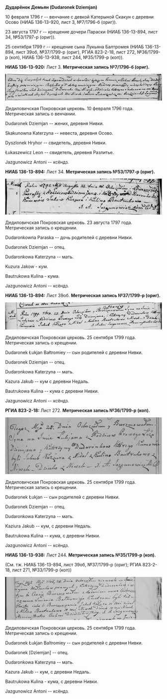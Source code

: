 **Дударёнок Демьян (Dudaronek Dziemjan)**

10 февраля 1796 г -- венчание с девкой Катерыной Скакун с деревни Осово
(НИАБ 136-13-920, лист 3, №7/1796-б (ориг)).

23 августа 1797 г -- крещение дочери Параски (НИАБ 136-13-894, лист 34,
№53/1797-р (ориг)).

25 сентября 1799 г -- крещение сына Лукьяна Балтромея (НИАБ 136-13-894,
лист 39об, №37/1799-р (ориг), РГИА 823-2-18, лист 272, №36/1799-р (коп),
НИАБ 136-13-938, лист 244, №35/1799-р (коп)).

**НИАБ 136-13-920:** Лист 3. **Метрическая запись №7/1796-б (ориг).**

![](./media/502dd5caeb8bda5c62d0dc1c016d68a9cab83920.png)

Дедиловичская Покровская церковь. 10 февраля 1796 года. Метрическая
запись о венчании.

Dudaronek Dziemjan -- жених, деревня Нивки.

Skakunowna Katerzyna -- невеста, деревня Осовo.

Dyszlonek Hryhor -- свидетель, деревня Нивки.

Łukaszewicz Leon -- свидетель, деревня Разлитье.

Jazgunowicz Antoni -- ксёндз.

**НИАБ 136-13-894:** Лист 34. **Метрическая запись №53/1797-р (ориг).**

![](./media/8993f0de2de78d23c2ccdb7c764693cc6795cddd.png)

Дедиловичская Покровская церковь. 23 августа 1797 года. Метрическая
запись о крещении.

Dudaronkowna Paraska -- дочь родителей с деревни Нивки.

Dudaronek Dziemjan -- отец.

Dudaronkowa Katerzyna -- мать.

Kuzura Jakow - кум.

Bautrukowa Kulina - кума.

Jazgunowicz Antoni -- ксёндз.

**НИАБ 136-13-894:** Лист 39об. **Метрическая запись №37/1799-р
(ориг).**

![](./media/0fa471fe40bae051029b03b7a3c2ce791ccd4af0.png)

Дедиловичская Покровская церковь. 25 сентября 1799 года. Метрическая
запись о крещении.

Dudaronek Łukjan Bałtromiey -- сын родителей с деревни Нивки.

Dudaronek Dziemjan -- отец.

Dudaronkowa Katerzyna -- мать.

Kazura Jakub -- кум с деревни Недаль.

Bautrukowa Kulina -- кума с деревни Нивки.

Jazgunowicz Antoni -- ксёндз.

**РГИА 823-2-18:** Лист 272. **Метрическая запись №36/1799-р (коп).**

![](./media/0abb604fe475b07349e3122f54ce7a86f18b5688.png)

Дедиловичская Покровская церковь. 25 сентября 1799 года. Метрическая
запись о крещении.

Dudaronek Łukjan -- сын родителей с деревни Нивки.

Dudaronek Dziemjan -- отец.

Dudaronkowa Katerzyna -- мать.

Kaziura Jakub -- кум, с деревни Недаль.

Bautrukowa Kulina -- кума, с деревни Нивки.

Jazgunowicz Antoni -- ксёндз.

**НИАБ 136-13-938:** Лист 244. **Метрическая запись №35/1799-р (коп).**

(См. тж. НИАБ 136-13-894, лист 39об, №37/1799-р (ориг); РГИА 823-2-18,
лист 271, №33/1799-р (коп))

![](./media/920ee20dbb2ca30290f039beca0679966c848e13.png)

Дедиловичская Покровская церковь. 25 сентября 1799 года. Метрическая
запись о крещении.

Dudaronek Łukjan Baltromiey -- сын родителей с деревни Нивки.

Dudaronek \[Dziemjan\] -- отец.

Dudaronkowa Katerzyna -- мать.

Kazura Jakub -- кум, с деревни Недаль.

Bautrukowa Kulina - кума, с деревни Нивки.

Jazgunowicz Antoni -- ксёндз.
